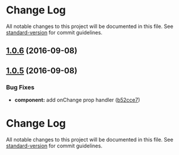 # Change Log

All notable changes to this project will be documented in this file. See [standard-version](https://github.com/conventional-changelog/standard-version) for commit guidelines.

<a name="1.0.6"></a>
## [1.0.6](https://github.com/crobinson42/react-availability-form/compare/v1.0.5...v1.0.6) (2016-09-08)



<a name="1.0.5"></a>
## [1.0.5](https://github.com/crobinson42/react-availability-form/compare/v1.0.4...v1.0.5) (2016-09-08)


### Bug Fixes

* **component:** add onChange prop handler ([b52cce7](https://github.com/crobinson42/react-availability-form/commit/b52cce7))



# Change Log

All notable changes to this project will be documented in this file. See [standard-version](https://github.com/conventional-changelog/standard-version) for commit guidelines.

